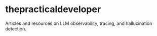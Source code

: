 # thepracticaldeveloper
Articles and resources on LLM observability, tracing, and hallucination detection.
